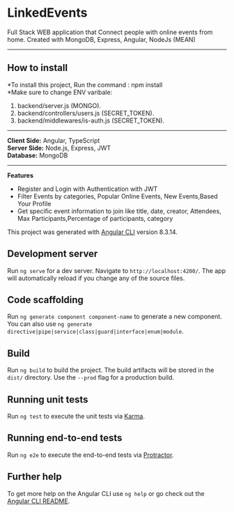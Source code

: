 # LinkedEvents
Full Stack WEB application that Connect people with online events from home. Created with MongoDB, Express, Angular, NodeJs (MEAN)
<hr>
<h2>How to install</h2>

*To install this project, Run the command : npm install <br>
*Make sure to change ENV varibale: <br>
1) backend/server.js (MONGO). <br>
2) backend/controllers/users.js (SECRET_TOKEN). <br>
3) backend/middlewares/is-auth.js (SECRET_TOKEN).<br>
<hr>
<b>Client Side:</b> Angular, TypeScript <br>
<b>Server Side:</b> Node.js, Express, JWT <br>
<b>Database:</b> MongoDB<br>
<hr>
<b>Features</b>
<ul>
  <li>Register and Login with Authentication with JWT</li>
  <li>Filter Events by categories, Popular Online Events, New Events,Based Your Profile</li>
  <li>Get specific event information to join like title, date, creator, Attendees, Max Participants,Percentage of participants, category
  </li>
</ul>




This project was generated with [Angular CLI](https://github.com/angular/angular-cli) version 8.3.14.

## Development server

Run `ng serve` for a dev server. Navigate to `http://localhost:4200/`. The app will automatically reload if you change any of the source files.

## Code scaffolding

Run `ng generate component component-name` to generate a new component. You can also use `ng generate directive|pipe|service|class|guard|interface|enum|module`.

## Build

Run `ng build` to build the project. The build artifacts will be stored in the `dist/` directory. Use the `--prod` flag for a production build.

## Running unit tests

Run `ng test` to execute the unit tests via [Karma](https://karma-runner.github.io).

## Running end-to-end tests

Run `ng e2e` to execute the end-to-end tests via [Protractor](http://www.protractortest.org/).

## Further help

To get more help on the Angular CLI use `ng help` or go check out the [Angular CLI README](https://github.com/angular/angular-cli/blob/master/README.md).
